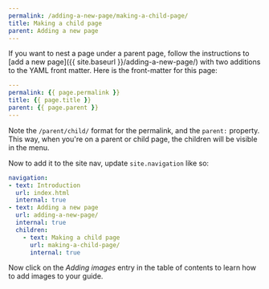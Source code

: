 ```yaml
---
permalink: /adding-a-new-page/making-a-child-page/
title: Making a child page
parent: Adding a new page
---
```


If you want to nest a page under a parent page, follow the instructions to [add a new page]({{ site.baseurl }}/adding-a-new-page/) with two additions to the YAML front matter. Here is the front-matter for this page:

```yaml
---
permalink: {{ page.permalink }}
title: {{ page.title }}
parent: {{ page.parent }}
---
```

Note the `/parent/child/` format for the permalink, and the `parent:` property. This way, when you're on a parent or child page, the children will be visible in the menu.

Now to add it to the site nav, update `site.navigation` like so:

```yaml
navigation:
- text: Introduction
  url: index.html
  internal: true
- text: Adding a new page
  url: adding-a-new-page/
  internal: true
  children:
    - text: Making a child page
      url: making-a-child-page/
      internal: true
```

Now click on the _Adding images_ entry in the table of contents to learn how
to add images to your guide.
